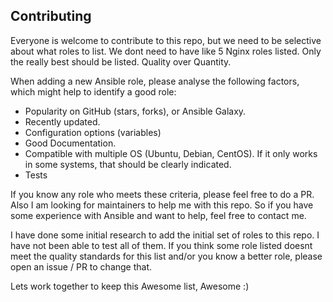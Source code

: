 
## Contributing

Everyone is welcome to contribute to this repo, but we need to be selective about what roles to list. We dont need to have like 5 Nginx roles listed. Only the really best should be listed. Quality over Quantity.

When adding a new Ansible role, please analyse the following factors, which might help to identify a good role:

- Popularity on GitHub (stars, forks), or Ansible Galaxy.
- Recently updated.
- Configuration options (variables)
- Good Documentation.
- Compatible with multiple OS (Ubuntu, Debian, CentOS). If it only works in some systems, that should be clearly indicated.
- Tests

If you know any role who meets these criteria, please feel free to do a PR.
Also I am looking for maintainers to help me with this repo. So if you have some experience with Ansible and want to help, feel free to contact me.

I have done some initial research to add the initial set of roles to this repo. I have not been able to test all of them. If you think some role listed doesnt meet the quality standards for this list and/or you know a better role, please open an issue / PR to change that.

Lets work together to keep this Awesome list, Awesome :)
